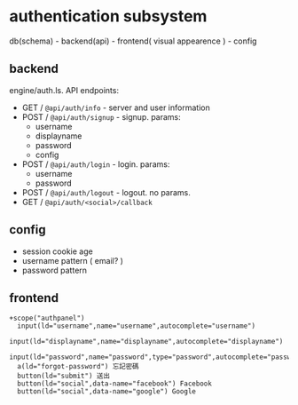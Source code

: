 # authentication subsystem

db(schema) - backend(api) - frontend( visual appearence )
           - config


## backend

engine/auth.ls. API endpoints:

 - GET  / `@api/auth/info` - server and user information
 - POST / `@api/auth/signup` - signup. params:
   - username
   - displayname
   - password
   - config
 - POST / `@api/auth/login` - login. params:
   - username
   - password
 - POST / `@api/auth/logout` - logout. no params.
 - GET  / `@api/auth/<social>/callback`


## config
 - session cookie age
 - username pattern ( email? )
 - password pattern


## frontend

    +scope("authpanel")
      input(ld="username",name="username",autocomplete="username")
      input(ld="displayname",name="displayname",autocomplete="displayname")
      input(ld="password",name="password",type="password",autocomplete="password")
      a(ld="forgot-password") 忘記密碼
      button(ld="submit") 送出
      button(ld="social",data-name="facebook") Facebook
      button(ld="social",data-name="google") Google

